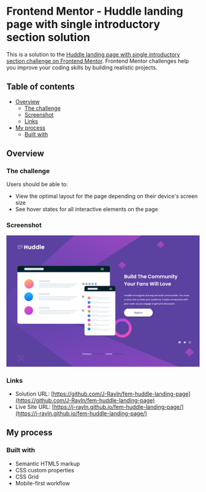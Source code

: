 # Frontend Mentor - Huddle landing page with single introductory section solution

This is a solution to the [Huddle landing page with single introductory section challenge on Frontend Mentor](https://www.frontendmentor.io/challenges/huddle-landing-page-with-a-single-introductory-section-B_2Wvxgi0). Frontend Mentor challenges help you improve your coding skills by building realistic projects. 

## Table of contents

- [Overview](#overview)
  - [The challenge](#the-challenge)
  - [Screenshot](#screenshot)
  - [Links](#links)
- [My process](#my-process)
  - [Built with](#built-with)

## Overview

### The challenge

Users should be able to:

- View the optimal layout for the page depending on their device's screen size
- See hover states for all interactive elements on the page

### Screenshot

![](./screenshot.png)

### Links

- Solution URL: [https://github.com/J-Rayln/fem-huddle-landing-page](https://github.com/J-Rayln/fem-huddle-landing-page)
- Live Site URL: [https://j-rayln.github.io/fem-huddle-landing-page/](https://j-rayln.github.io/fem-huddle-landing-page/)

## My process

### Built with

- Semantic HTML5 markup
- CSS custom properties
- CSS Grid
- Mobile-first workflow

